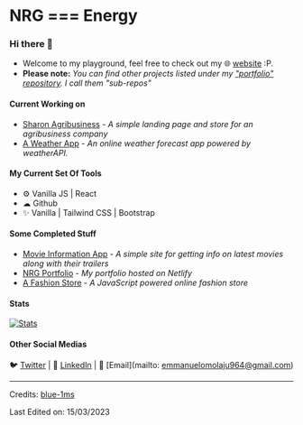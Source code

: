 # NRG === Energy
### Hi there 👋
* Welcome to my playground, feel free to check out my 🌐 [website](https://nrg.netlify.app) :P.
* **Please note:** *You can find other projects listed under my ["portfolio" repository](https://github.com/nrg-builds/portfolio). I call them "sub-repos"*
#### Current Working on
* [Sharon Agribusiness](https://github.com/nrg-builds/sharon-test) - *A simple landing page and store for an agribusiness company*
* [A Weather App](https://github.com/nrg-builds/weather) - *An online weather forecast app powered by weatherAPI.*


#### My Current Set Of Tools
* ⚙️ Vanilla JS | React
* ☁ Github
* ✨ Vanilla | Tailwind CSS | Bootstrap

#### Some Completed Stuff
* [Movie Information App](https://nrg-movieroom.netlify.app) - *A simple site for getting info on latest movies along with their trailers*
* [NRG Portfolio](https://nrg.netlify.app) - *My portfolio hosted on Netlify*
* [A Fashion Store](https://nrg-portfolio.netlify.app/shizzabelle) - *A JavaScript powered online fashion store*

 #### Stats
[![Stats](https://github-readme-stats.vercel.app/api?username=nrg-builds)](https://github.com/nrg-builds)

#### Other Social Medias
🐦 [Twitter](https://twitter.com/nrg_build) | 💼 [LinkedIn](https://www.linkedin.com/in/emmanuel-omolaju-747708248) | 📧 [Email](mailto: emmanuelomolaju964@gmail.com)
 

-----
Credits: [blue-1ms](https://github.com/blue-1ms)

Last Edited on: 15/03/2023
